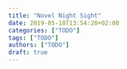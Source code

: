 ```yaml
---
title: "Novel Night Sight"
date: 2019-05-18T13:54:20+02:00
categories: ["TODO"]
tags: ["TODO"]
authors: ["TODO"]
draft: true
---
```


